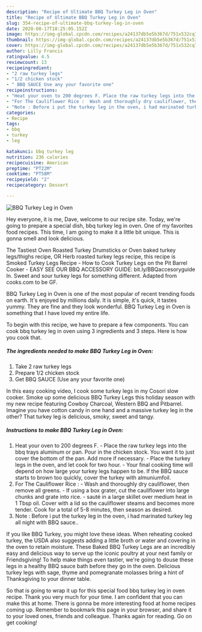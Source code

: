 ```yaml
---
description: "Recipe of Ultimate BBQ Turkey Leg in Oven"
title: "Recipe of Ultimate BBQ Turkey Leg in Oven"
slug: 354-recipe-of-ultimate-bbq-turkey-leg-in-oven
date: 2020-08-17T18:25:05.152Z
image: https://img-global.cpcdn.com/recipes/a24137db5e5b367d/751x532cq70/bbq-turkey-leg-in-oven-recipe-main-photo.jpg
thumbnail: https://img-global.cpcdn.com/recipes/a24137db5e5b367d/751x532cq70/bbq-turkey-leg-in-oven-recipe-main-photo.jpg
cover: https://img-global.cpcdn.com/recipes/a24137db5e5b367d/751x532cq70/bbq-turkey-leg-in-oven-recipe-main-photo.jpg
author: Lilly Francis
ratingvalue: 4.5
reviewcount: 13
recipeingredient:
- "2 raw turkey legs"
- "1/2 chicken stock"
- " BBQ SAUCE Use any your favorite one"
recipeinstructions:
- "Heat your oven to 200 degrees F. Place the raw turkey legs into the bbq trays aluminum or pan. Pour in the chicken stock. You want it to just cover the bottom of the pan. Add more if necessary. Place the turkey legs in the oven, and let cook for two hour. Your final cooking time will depend on how large your turkey legs happen to be. If the BBQ sauce starts to brown too quickly, cover the turkey with almuniumfoil."
- "For The Cauliflower Rice :  Wash and thoroughly dry cauliflower, then remove all greens. If using a box grater, cut the cauliflower into large chunks and grate into rice. sauté in a large skillet over medium heat in 1 Tbsp oil. Cover with a lid so the cauliflower steams and becomes more tender. Cook for a total of 5-8 minutes, then season as desired."
- "Note : Before i put the turkey leg in the oven, i had marinated turkey leg all night with BBQ sauce.."
categories:
- Recipe
tags:
- bbq
- turkey
- leg

katakunci: bbq turkey leg 
nutrition: 236 calories
recipecuisine: American
preptime: "PT22M"
cooktime: "PT58M"
recipeyield: "2"
recipecategory: Dessert

---
```



![BBQ Turkey Leg in Oven](https://img-global.cpcdn.com/recipes/a24137db5e5b367d/751x532cq70/bbq-turkey-leg-in-oven-recipe-main-photo.jpg)

Hey everyone, it is me, Dave, welcome to our recipe site. Today, we're going to prepare a special dish, bbq turkey leg in oven. One of my favorites food recipes. This time, I am going to make it a little bit unique. This is gonna smell and look delicious.

The Tastiest Oven Roasted Turkey Drumsticks or Oven baked turkey legs/thighs recipe, OR Herb roasted turkey legs recipe, this recipe is Smoked Turkey Legs Recipe - How to Cook Turkey Legs on the Pit Barrel Cooker - EASY SEE OUR BBQ ACCESSORY GUIDE: bit.ly/BBQaccesoryguide In. Sweet and sour turkey legs for something different. Adapted from cooks.com to be GF.

BBQ Turkey Leg in Oven is one of the most popular of recent trending foods on earth. It's enjoyed by millions daily. It is simple, it's quick, it tastes yummy. They are fine and they look wonderful. BBQ Turkey Leg in Oven is something that I have loved my entire life.


To begin with this recipe, we have to prepare a few components. You can cook bbq turkey leg in oven using 3 ingredients and 3 steps. Here is how you cook that.

<!--inarticleads1-->

##### The ingredients needed to make BBQ Turkey Leg in Oven:

1. Take 2 raw turkey legs
1. Prepare 1/2 chicken stock
1. Get  BBQ SAUCE (Use any your favorite one)


In this easy cooking video, I cook some turkey legs in my Cosori slow cooker. Smoke up some delicious BBQ Turkey Legs this holiday season with my new recipe featuring Cowboy Charcoal, Western BBQ and Pitbarrel. Imagine you have cotton candy in one hand and a massive turkey leg in the other? That turkey leg is delicious, smoky, sweet and tangy. 

<!--inarticleads2-->

##### Instructions to make BBQ Turkey Leg in Oven:

1. Heat your oven to 200 degrees F. - Place the raw turkey legs into the bbq trays aluminum or pan. Pour in the chicken stock. You want it to just cover the bottom of the pan. Add more if necessary. - Place the turkey legs in the oven, and let cook for two hour. - Your final cooking time will depend on how large your turkey legs happen to be. If the BBQ sauce starts to brown too quickly, cover the turkey with almuniumfoil.
1. For The Cauliflower Rice :  - Wash and thoroughly dry cauliflower, then remove all greens. - If using a box grater, cut the cauliflower into large chunks and grate into rice. - sauté in a large skillet over medium heat in 1 Tbsp oil. Cover with a lid so the cauliflower steams and becomes more tender. Cook for a total of 5-8 minutes, then season as desired.
1. Note : Before i put the turkey leg in the oven, i had marinated turkey leg all night with BBQ sauce..


If you like BBQ Turkey, you might love these ideas. When reheating cooked turkey, the USDA also suggests adding a little broth or water and covering in the oven to retain moisture. These Baked BBQ Turkey Legs are an incredibly easy and delicious way to serve up the iconic poultry at your next family or Friendsgiving! To help make things even tastier, we&#39;re going to douse these legs in a healthy BBQ sauce bath before they go in the oven. Delicious turkey legs with sage, thyme and pomegranate molasses bring a hint of Thanksgiving to your dinner table. 

So that is going to wrap it up for this special food bbq turkey leg in oven recipe. Thank you very much for your time. I am confident that you can make this at home. There is gonna be more interesting food at home recipes coming up. Remember to bookmark this page in your browser, and share it to your loved ones, friends and colleague. Thanks again for reading. Go on get cooking!
